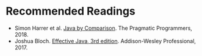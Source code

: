 <!---~~~~~~~~~~~~~~~~~~~~~~~~~~~~~~~~~~~~~~~~~~~~~~~~~~~~~~~~~~~~~~~~~~~~~~~~~~~
  ~ Copyright (c) 2020 Contributors to the Eclipse Foundation
  ~
  ~ See the NOTICE file(s) distributed with this work for additional
  ~ information regarding copyright ownership.
  ~
  ~ This program and the accompanying materials are made available under the
  ~ terms of the Eclipse Public License 2.0 which is available at
  ~ http://www.eclipse.org/legal/epl-2.0, or the Apache Software License 2.0
  ~ which is available at https://www.apache.org/licenses/LICENSE-2.0.
  ~
  ~ SPDX-License-Identifier: EPL-2.0 OR Apache-2.0
  ~~~~~~~~~~~~~~~~~~~~~~~~~~~~~~~~~~~~~~~~~~~~~~~~~~~~~~~~~~~~~~~~~~~~~~~~~~~~-->


# Recommended Readings

* Simon Harrer et al. [Java by Comparison](http://java.by-comparison.com/). The Pragmatic Programmers, 2018.
* Joshua Bloch. [Effective Java, 3rd edition](https://www.safaribooksonline.com/library/view/effective-java-third/9780134686097/). Addison-Wesley Professional, 2017.
